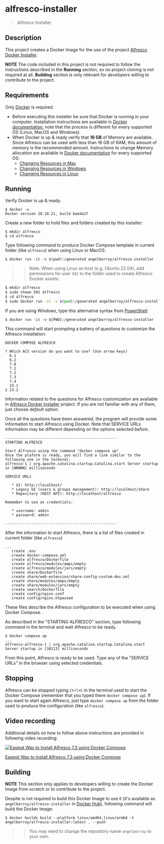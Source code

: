 # alfresco-installer
> Alfresco Installer

## Description

This project creates a Docker Image for the use of the project [Alfresco Docker Installer](https://github.com/alfresco/alfresco-docker-installer).

**NOTE** The code included in this project is not required to follow the instructions described in the **Running** section, so no project cloning is not required at all. **Building** section is only relevant for *developers* willing to contribute to the project.

## Requirements

Only [Docker](https://docs.docker.com/get-docker/) is required.

* Before executing this installer be sure that Docker is running in your computer. Installation instructions are available in [Docker documentation](https://docs.docker.com/engine/install/), note that the process is different for every supported OS (Linux, MacOS and Windows).
* When Docker is up & ready verify that **16 GB** of Memory are available. Since Alfresco can be used with less than 16 GB of RAM, this amount of memory is the recommended amount. Instructions to change Memory allocation are available in [Docker documentation](https://docs.docker.com) for every supported OS:
  * [Changing Resources in Mac](https://docs.docker.com/desktop/settings/mac/#resources)
  * [Changing Resources in Windows](https://docs.docker.com/desktop/settings/windows/#resources)
  * [Changing Resources in Linux](https://docs.docker.com/desktop/settings/linux/)

## Running

Verify Docker is up & ready.

```
$ docker -v
Docker version 20.10.21, build baeda1f
```

Create a new folder to hold files and folders created by this installer:

```
$ mkdir alfresco
$ cd alfresco
```

Type following command to produce Docker Compose template in current folder (like `alfresco`) when using Linux or MacOS:

```
$ docker run -it -v $(pwd):/generated angelborroy/alfresco-installer
```

>> Note. When using Linux as host (e.g. Ubuntu 22.04), add permissions for user `501` to the folder used to create Alfresco Docker assets:
```bash
$ mkdir alfresco
$ sudo chown 501 alfresco
$ cd alfresco
$ sudo docker run -it -v $(pwd):/generated angelborroy/alfresco-installer
```

If you are using *Windows*, type this alternative syntax from [PowerShell](https://learn.microsoft.com/en-us/powershell/):

```
$ docker run -it -v ${PWD}:/generated angelborroy/alfresco-installer
```

This command will start prompting a battery of questions to customize the Alfresco installation:

```
DOCKER COMPOSE ALFRESCO

? Which ACS version do you want to use? (Use arrow keys)
  6.1
  6.2
  7.0
  7.1
  7.2
  7.3
  7.4
  23.1
❯ 23.2
```

Information related to the questions for Alfresco customization are available in [Alfresco Docker Installer](https://github.com/Alfresco/alfresco-docker-installer#running) project. If you are not familiar with any of them, just choose *default* option.

Once all the questions have been answered, the program will provide some information to start Alfresco using Docker. Note that SERVICE URLs information may be different depending on the options selected before.

```
---------------------------------------------------
STARTING ALFRESCO

Start Alfresco using the command "docker compose up"
Once the plaform is ready, you will find a line similar to the following one in the terminal:
alfresco-1 | org.apache.catalina.startup.Catalina.start Server startup in [NNNNN] milliseconds

SERVICE URLs

   * UI: http://localhost/
   * Legacy UI (users & groups management): http://localhost/share
   * Repository (REST API): http://localhost/alfresco

Remember to use as credentials:

   * username: admin
   * password: admin

---------------------------------------------------
```

After the information to start Alfresco, there is a list of files created in current folder (like `alfresco`)

```
...
   create .env
   create docker-compose.yml
   create alfresco/Dockerfile
   create alfresco/modules/amps/empty
   create alfresco/modules/jars/empty
   create share/Dockerfile
   create share/web-extension/share-config-custom-dev.xml
   create share/modules/amps/empty
   create share/modules/jars/empty
   create search/Dockerfile
   create config/nginx.conf
   create config/nginx.htpasswd
```

These files describe the Alfresco configuration to be executed when using Docker Compose.

As described in the "STARTING ALFRESCO" section, type following command in the terminal and wait Alfresco to be ready.

```
$ docker compose up
...
alfresco-alfresco-1 | org.apache.catalina.startup.Catalina.start Server startup in [38213] milliseconds
```

From this point, Alfresco is ready to be used. Type any of the "SERVICE URLs" in the browser using selected credentials.

## Stopping

Alfresco can be stopped typing `Ctrl+C` in the terminal used to start the Docker Compose (remember that you typed there `docker compose up`). If you want to start again Alfresco, just type `docker compose up` from the folder used to produce the configuration (like `alfresco`).

## Video recording

Additional details on how to follow above instructions are provided in following video recording:

[![Easiest Way to Install Alfresco 7.3 using Docker Compose](https://i.ytimg.com/vi/Lg49CoY8yl4/hqdefault.jpg?sqp=-oaymwEcCNACELwBSFXyq4qpAw4IARUAAIhCGAFwAcABBg==&rs=AOn4CLBn3qd1x4ChgfMQhRlQ4RwOrdCCCQ)](https://www.youtube.com/watch?v=Lg49CoY8yl4)

[Easiest Way to Install Alfresco 7.3 using Docker Compose](https://www.youtube.com/watch?v=Lg49CoY8yl4)

## Building

**NOTE** This section only applies to developers willing to create the Docker Image from scratch or to contribute to the project.

Despite is not required to build this Docker Image to use it (it's available as `angelborroy/alfresco-installer` in [Docker Hub](https://hub.docker.com/repository/docker/angelborroy/alfresco-installer/general)), following command will build the Docker Image:

```
$ docker buildx build --platform linux/amd64,linux/arm64 -t angelborroy/alfresco-installer:latest . --push
```

>> You may need to change the repository name `angelborroy` to your own.
